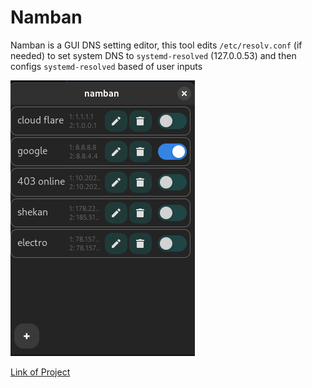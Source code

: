 # Namban

Namban is a GUI DNS setting editor, this tool edits `/etc/resolv.conf` (if needed) to set system DNS to `systemd-resolved` (127.0.0.53) and then configs `systemd-resolved` based of user inputs

![namban](/pics/namban.png)

[Link of Project](https://github.com/parchlinuxb/namban)